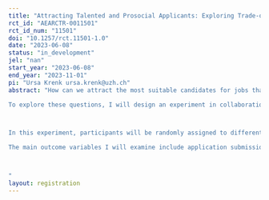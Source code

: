 ```yaml
---
title: "Attracting Talented and Prosocial Applicants: Exploring Trade-offs and Gender Dynamics"
rct_id: "AEARCTR-0011501"
rct_id_num: "11501"
doi: "10.1257/rct.11501-1.0"
date: "2023-06-08"
status: "in_development"
jel: "nan"
start_year: "2023-06-08"
end_year: "2023-11-01"
pi: "Ursa Krenk ursa.krenk@uzh.ch"
abstract: "How can we attract the most suitable candidates for jobs that require them to be both skilled and prosocial? Is there a trade-off between attracting talented individuals and those with a strong pro-social inclination, and does this vary depending on the applicant's gender?
To explore these questions, I will design an experiment in collaboration with a Ghanaian NGO that recruits recent university graduates for their fellowship program. These fellows are then trained to become teachers, and placed in remote rural areas to teach in secondary schools.

In this experiment, participants will be randomly assigned to different treatment groups, each receiving recruitment messages with varying content. The goal of the treatments is to understand how different types of messages impact the quantity and the composition of the applicant pool.
The main outcome variables I will examine include application submission rates, the quality and measures of prosocial motivation of the applicants. I will also conduct an additional online information experiment to shed some lights on the mechanisms.

"
layout: registration
---
```


